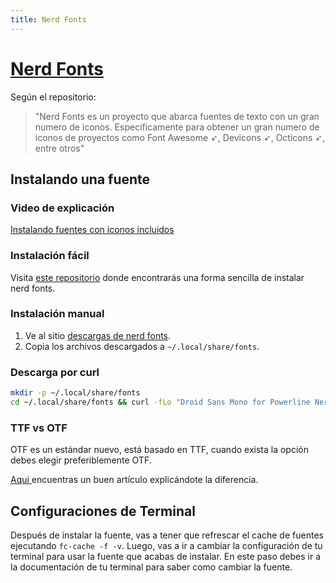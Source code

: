 ```yaml
---
title: Nerd Fonts
---
```


# [ Nerd Fonts ](https://www.nerdfonts.com/)

Según el repositorio:

> "Nerd Fonts es un proyecto que abarca fuentes de texto con un gran numero de iconos. Especificamente para obtener un gran numero de iconos de proyectos como Font Awesome ➶, Devicons ➶, Octicons ➶, entre otros"

## Instalando una fuente

### Video de explicación

[Instalando fuentes con iconos incluidos](https://www.youtube.com/watch?v=fR4ThXzhQYI&t=364s)

### Instalación fácil

Visita [este repositorio](https://github.com/ronniedroid/getnf) donde encontrarás una forma sencilla de instalar nerd fonts.

### Instalación manual

1. Ve al sitio [descargas de nerd fonts](https://www.nerdfonts.com/font-downloads).
1. Copia los archivos descargados a `~/.local/share/fonts`.

### Descarga por curl

```bash
mkdir -p ~/.local/share/fonts
cd ~/.local/share/fonts && curl -fLo "Droid Sans Mono for Powerline Nerd Font Complete.otf" https://github.com/ryanoasis/nerd-fonts/raw/master/patched-fonts/DroidSansMono/complete/Droid%20Sans%20Mono%20Nerd%20Font%20Complete.otf
```

### TTF vs OTF

OTF es un estándar nuevo, está basado en TTF, cuando exista la opción debes elegir preferiblemente OTF.

[ Aqui ](https://www.makeuseof.com/tag/otf-vs-ttf-fonts-one-better/) encuentras un buen artículo explicándote la diferencia.

## Configuraciones de Terminal

Después de instalar la fuente, vas a tener que refrescar el cache de fuentes ejecutando `fc-cache -f -v`. Luego, vas a ir a cambiar la configuración de tu terminal para usar la fuente que acabas de instalar. En este paso debes ir a la documentación de tu terminal para saber como cambiar la fuente.

